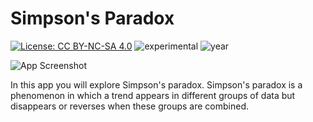 # Simpson's Paradox

[![License: CC BY-NC-SA 4.0](https://img.shields.io/badge/License-CC%20BY--NC--SA%204.0-lightgrey.svg)](https://creativecommons.org/licenses/by-nc-sa/4.0/) ![experimental](https://img.shields.io/badge/lifecycle-experimental-orange) ![year](https://img.shields.io/badge/year-2017-lightgrey)

![App Screenshot](https://sites.psu.edu/shinyapps/files/2018/11/sp-1200x572.png)

In this app you will explore Simpson's paradox. Simpson's paradox is a phenomenon in which a trend appears in different groups of data but disappears or reverses when these groups are combined.
